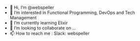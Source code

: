 - 👋 Hi, I’m @webspeller
- 👀 I’m interested in Functional Programming, DevOps and Tech Management
- 🌱 I’m currently learning Elixir
- 💞️ I’m looking to collaborate on ...
- 📫 How to reach me : Slack: webspeller

<!---
webspeller/webspeller is a ✨ special ✨ repository because its `README.md` (this file) appears on your GitHub profile.
You can click the Preview link to take a look at your changes.
--->
